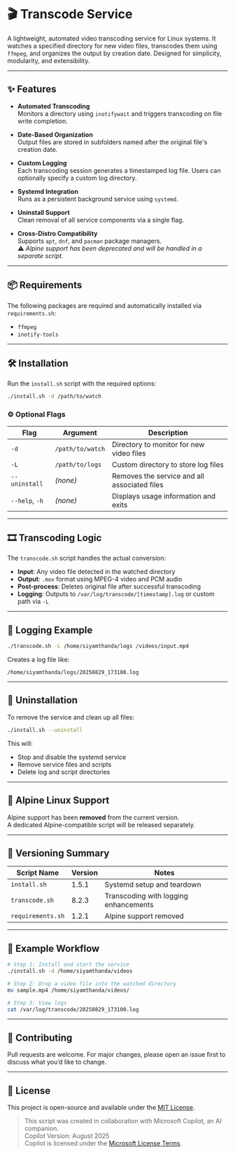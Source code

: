 
# 🎬 Transcode Service

A lightweight, automated video transcoding service for Linux systems. It watches a specified directory for new video files, transcodes them using `ffmpeg`, and organizes the output by creation date. Designed for simplicity, modularity, and extensibility.

---

## ✨ Features

- **Automated Transcoding**  
  Monitors a directory using `inotifywait` and triggers transcoding on file write completion.

- **Date-Based Organization**  
  Output files are stored in subfolders named after the original file's creation date.

- **Custom Logging**  
  Each transcoding session generates a timestamped log file. Users can optionally specify a custom log directory.

- **Systemd Integration**  
  Runs as a persistent background service using `systemd`.

- **Uninstall Support**  
  Clean removal of all service components via a single flag.

- **Cross-Distro Compatibility**  
  Supports `apt`, `dnf`, and `pacman` package managers.  
  ⚠️ *Alpine support has been deprecated and will be handled in a separate script.*

---

## 📦 Requirements

The following packages are required and automatically installed via `requirements.sh`:

- `ffmpeg`
- `inotify-tools`

---

## 🛠 Installation

Run the `install.sh` script with the required options:

```bash
./install.sh -d /path/to/watch
```

### ⚙️ Optional Flags

| Flag            | Argument         | Description                                                  |
|-----------------|------------------|--------------------------------------------------------------|
| `-d`            | `/path/to/watch` | Directory to monitor for new video files                    |
| `-L`            | `/path/to/logs`  | Custom directory to store log files                         |
| `--uninstall`   | *(none)*         | Removes the service and all associated files                |
| `--help`, `-h`  | *(none)*         | Displays usage information and exits                        |

---

## 🎞 Transcoding Logic

The `transcode.sh` script handles the actual conversion:

- **Input**: Any video file detected in the watched directory  
- **Output**: `.mov` format using MPEG-4 video and PCM audio  
- **Post-process**: Deletes original file after successful transcoding  
- **Logging**: Outputs to `/var/log/transcode/[timestamp].log` or custom path via `-L`

---

## 📁 Logging Example

```bash
./transcode.sh -L /home/siyamthanda/logs /videos/input.mp4
```

Creates a log file like:

```
/home/siyamthanda/logs/20250829_173100.log
```

---

## 🔧 Uninstallation

To remove the service and clean up all files:

```bash
./install.sh --uninstall
```

This will:
- Stop and disable the systemd service
- Remove service files and scripts
- Delete log and script directories

---

## 🧊 Alpine Linux Support

Alpine support has been **removed** from the current version.  
A dedicated Alpine-compatible script will be released separately.

---

## 📄 Versioning Summary

| Script Name       | Version | Notes                                 |
|------------------|---------|----------------------------------------|
| `install.sh`     | 1.5.1   | Systemd setup and teardown             |
| `transcode.sh`   | 8.2.3   | Transcoding with logging enhancements  |
| `requirements.sh`| 1.2.1   | Alpine support removed                 |

---

## 🧪 Example Workflow

```bash
# Step 1: Install and start the service
./install.sh -d /home/siyamthanda/videos

# Step 2: Drop a video file into the watched directory
mv sample.mp4 /home/siyamthanda/videos/

# Step 3: View logs
cat /var/log/transcode/20250829_173100.log
```

---

## 🤝 Contributing

Pull requests are welcome. For major changes, please open an issue first to discuss what you’d like to change.

---

## 📜 License

This project is open-source and available under the [MIT License](LICENSE).

> This script was created in collaboration with Microsoft Copilot, an AI companion.  
> Copilot Version: August 2025  
> Copilot is licensed under the [Microsoft License Terms](https://aka.ms/copilotlicense).


